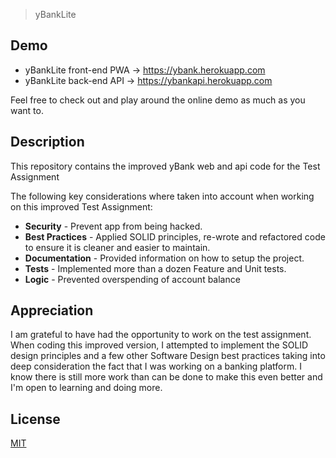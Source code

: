 > yBankLite 

## Demo
* yBankLite front-end PWA -> https://ybank.herokuapp.com
* yBankLite back-end API -> https://ybankapi.herokuapp.com 

Feel free to check out and play around the online demo as much as you want to.

## Description
This repository contains the improved yBank web and api code for the Test Assignment

The following key considerations where taken into account when working on this improved Test Assignment:

* **Security** - Prevent app from being hacked.
* **Best Practices** - Applied SOLID principles, re-wrote and refactored code to ensure it is cleaner and easier to maintain.
* **Documentation** - Provided information on how to setup the project.
* **Tests** -  Implemented more than a dozen Feature and Unit tests.
* **Logic** - Prevented overspending of account balance

## Appreciation
I am grateful to have had the opportunity to work on the test assignment. When coding this improved version, I attempted to implement the SOLID design principles and a few other Software Design best practices taking into deep consideration the fact that I was working on a banking platform. I know there is still more work than can be done to make this even better and I'm open to learning and doing more.

## License
[MIT](https://choosealicense.com/licenses/mit/)
